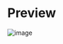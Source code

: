 <h1>Preview</h1>

![image](https://github.com/user-attachments/assets/a0f9e431-d3fb-4b43-a11a-d0faf440c446)
